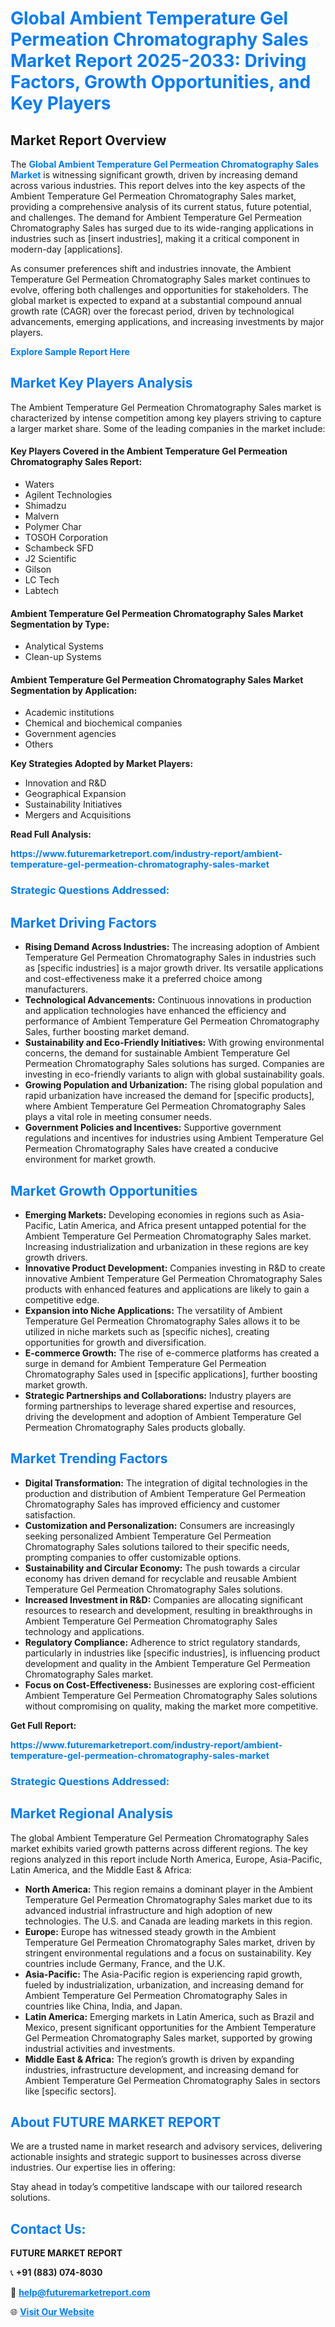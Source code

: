 <h1 style="color: #007BFF;">Global Ambient Temperature Gel Permeation Chromatography Sales Market Report 2025-2033: Driving Factors, Growth Opportunities, and Key Players</h1>

<section id="overview">
<h2>Market Report Overview</h2>
<p>The <a href="https://www.futuremarketreport.com/industry-report/ambient-temperature-gel-permeation-chromatography-sales-market" style="color: #007BFF; text-decoration: none;"><strong>Global Ambient Temperature Gel Permeation Chromatography Sales Market</strong></a> is witnessing significant growth, driven by increasing demand across various industries. This report delves into the key aspects of the Ambient Temperature Gel Permeation Chromatography Sales market, providing a comprehensive analysis of its current status, future potential, and challenges. The demand for Ambient Temperature Gel Permeation Chromatography Sales has surged due to its wide-ranging applications in industries such as [insert industries], making it a critical component in modern-day [applications].</p>
<p>As consumer preferences shift and industries innovate, the Ambient Temperature Gel Permeation Chromatography Sales market continues to evolve, offering both challenges and opportunities for stakeholders. The global market is expected to expand at a substantial compound annual growth rate (CAGR) over the forecast period, driven by technological advancements, emerging applications, and increasing investments by major players.</p>
</section>

<section id="overview">
<p><a href="https://www.futuremarketreport.com/request-sample/reportId=108701" style="color: #007BFF; text-decoration: none;"><strong>Explore Sample Report Here</strong></a></p>
</section>

<section id="key-players">
<h2 style="color: #007BFF;">Market Key Players Analysis</h2>
<p>The Ambient Temperature Gel Permeation Chromatography Sales market is characterized by intense competition among key players striving to capture a larger market share. Some of the leading companies in the market include:</p>
<h4>Key Players Covered in the Ambient Temperature Gel Permeation Chromatography Sales Report:</h4>
<ul><li>Waters</li><li>Agilent Technologies</li><li>Shimadzu</li><li>Malvern</li><li>Polymer Char</li><li>TOSOH Corporation</li><li>Schambeck SFD</li><li>J2 Scientific</li><li>Gilson</li><li>LC Tech</li><li>Labtech</li></ul>
<h4>Ambient Temperature Gel Permeation Chromatography Sales Market Segmentation by Type:</h4>
<ul><li>Analytical Systems</li><li>Clean-up Systems</li></ul>

<h4>Ambient Temperature Gel Permeation Chromatography Sales Market Segmentation by Application:</h4>
<ul><li>Academic institutions</li><li>Chemical and biochemical companies</li><li>Government agencies</li><li>Others</li></ul>
<p><strong>Key Strategies Adopted by Market Players:</strong></p>
<ul>
<li>Innovation and R&D</li>
<li>Geographical Expansion</li>
<li>Sustainability Initiatives</li>
<li>Mergers and Acquisitions</li>
</ul>
</section>

<section>
<p><strong>Read Full Analysis: </strong></p><a href="https://www.futuremarketreport.com/industry-report/ambient-temperature-gel-permeation-chromatography-sales-market" style="color: #007BFF; text-decoration: none;"><strong>https://www.futuremarketreport.com/industry-report/ambient-temperature-gel-permeation-chromatography-sales-market</strong></a>
<h3 style="color: #007BFF;">Strategic Questions Addressed:</h3>
</section>

<section id="driving-factors">
<h2 style="color: #007BFF;">Market Driving Factors</h2>
<ul>
<li><strong>Rising Demand Across Industries:</strong> The increasing adoption of Ambient Temperature Gel Permeation Chromatography Sales in industries such as [specific industries] is a major growth driver. Its versatile applications and cost-effectiveness make it a preferred choice among manufacturers.</li>
<li><strong>Technological Advancements:</strong> Continuous innovations in production and application technologies have enhanced the efficiency and performance of Ambient Temperature Gel Permeation Chromatography Sales, further boosting market demand.</li>
<li><strong>Sustainability and Eco-Friendly Initiatives:</strong> With growing environmental concerns, the demand for sustainable Ambient Temperature Gel Permeation Chromatography Sales solutions has surged. Companies are investing in eco-friendly variants to align with global sustainability goals.</li>
<li><strong>Growing Population and Urbanization:</strong> The rising global population and rapid urbanization have increased the demand for [specific products], where Ambient Temperature Gel Permeation Chromatography Sales plays a vital role in meeting consumer needs.</li>
<li><strong>Government Policies and Incentives:</strong> Supportive government regulations and incentives for industries using Ambient Temperature Gel Permeation Chromatography Sales have created a conducive environment for market growth.</li>
</ul>
</section>

<section id="growth-opportunities">
<h2 style="color: #007BFF;">Market Growth Opportunities</h2>
<ul>
<li><strong>Emerging Markets:</strong> Developing economies in regions such as Asia-Pacific, Latin America, and Africa present untapped potential for the Ambient Temperature Gel Permeation Chromatography Sales market. Increasing industrialization and urbanization in these regions are key growth drivers.</li>
<li><strong>Innovative Product Development:</strong> Companies investing in R&D to create innovative Ambient Temperature Gel Permeation Chromatography Sales products with enhanced features and applications are likely to gain a competitive edge.</li>
<li><strong>Expansion into Niche Applications:</strong> The versatility of Ambient Temperature Gel Permeation Chromatography Sales allows it to be utilized in niche markets such as [specific niches], creating opportunities for growth and diversification.</li>
<li><strong>E-commerce Growth:</strong> The rise of e-commerce platforms has created a surge in demand for Ambient Temperature Gel Permeation Chromatography Sales used in [specific applications], further boosting market growth.</li>
<li><strong>Strategic Partnerships and Collaborations:</strong> Industry players are forming partnerships to leverage shared expertise and resources, driving the development and adoption of Ambient Temperature Gel Permeation Chromatography Sales products globally.</li>
</ul>
</section>

<section id="trending-factors">
<h2 style="color: #007BFF;">Market Trending Factors</h2>
<ul>
<li><strong>Digital Transformation:</strong> The integration of digital technologies in the production and distribution of Ambient Temperature Gel Permeation Chromatography Sales has improved efficiency and customer satisfaction.</li>
<li><strong>Customization and Personalization:</strong> Consumers are increasingly seeking personalized Ambient Temperature Gel Permeation Chromatography Sales solutions tailored to their specific needs, prompting companies to offer customizable options.</li>
<li><strong>Sustainability and Circular Economy:</strong> The push towards a circular economy has driven demand for recyclable and reusable Ambient Temperature Gel Permeation Chromatography Sales solutions.</li>
<li><strong>Increased Investment in R&D:</strong> Companies are allocating significant resources to research and development, resulting in breakthroughs in Ambient Temperature Gel Permeation Chromatography Sales technology and applications.</li>
<li><strong>Regulatory Compliance:</strong> Adherence to strict regulatory standards, particularly in industries like [specific industries], is influencing product development and quality in the Ambient Temperature Gel Permeation Chromatography Sales market.</li>
<li><strong>Focus on Cost-Effectiveness:</strong> Businesses are exploring cost-efficient Ambient Temperature Gel Permeation Chromatography Sales solutions without compromising on quality, making the market more competitive.</li>
</ul>
</section>

<section>
<p><strong>Get Full Report: </strong></p><a href="https://www.futuremarketreport.com/industry-report/ambient-temperature-gel-permeation-chromatography-sales-market" style="color: #007BFF; text-decoration: none;"><strong>https://www.futuremarketreport.com/industry-report/ambient-temperature-gel-permeation-chromatography-sales-market</strong></a>
<h3 style="color: #007BFF;">Strategic Questions Addressed:</h3>
</section>


<section id="regional-analysis">
<h2 style="color: #007BFF;">Market Regional Analysis</h2>
<p>The global Ambient Temperature Gel Permeation Chromatography Sales market exhibits varied growth patterns across different regions. The key regions analyzed in this report include North America, Europe, Asia-Pacific, Latin America, and the Middle East & Africa:</p>
<ul>
<li><strong>North America:</strong> This region remains a dominant player in the Ambient Temperature Gel Permeation Chromatography Sales market due to its advanced industrial infrastructure and high adoption of new technologies. The U.S. and Canada are leading markets in this region.</li>
<li><strong>Europe:</strong> Europe has witnessed steady growth in the Ambient Temperature Gel Permeation Chromatography Sales market, driven by stringent environmental regulations and a focus on sustainability. Key countries include Germany, France, and the U.K.</li>
<li><strong>Asia-Pacific:</strong> The Asia-Pacific region is experiencing rapid growth, fueled by industrialization, urbanization, and increasing demand for Ambient Temperature Gel Permeation Chromatography Sales in countries like China, India, and Japan.</li>
<li><strong>Latin America:</strong> Emerging markets in Latin America, such as Brazil and Mexico, present significant opportunities for the Ambient Temperature Gel Permeation Chromatography Sales market, supported by growing industrial activities and investments.</li>
<li><strong>Middle East & Africa:</strong> The region’s growth is driven by expanding industries, infrastructure development, and increasing demand for Ambient Temperature Gel Permeation Chromatography Sales in sectors like [specific sectors].</li>
</ul>
</section>

<footer>
<h2 style="color: #007BFF;">About FUTURE MARKET REPORT</h2>
<p>We are a trusted name in market research and advisory services, delivering actionable insights and strategic support to businesses across diverse industries. Our expertise lies in offering:</p>

<p>Stay ahead in today’s competitive landscape with our tailored research solutions.</p>

<h2 style="color: #007BFF;">Contact Us:</h2>
<p><strong>FUTURE MARKET REPORT</strong></p>
<p>📞 <strong>+91 (883) 074-8030</strong></p>
<p>📧 <strong><a href="mailto:help@futuremarketreport.com" style="color: #007BFF;">help@futuremarketreport.com</a></strong></p>
<p>🌐 <strong><a href="https://www.futuremarketreport.com/" style="color: #007BFF;">Visit Our Website</a></strong></p>
</footer>